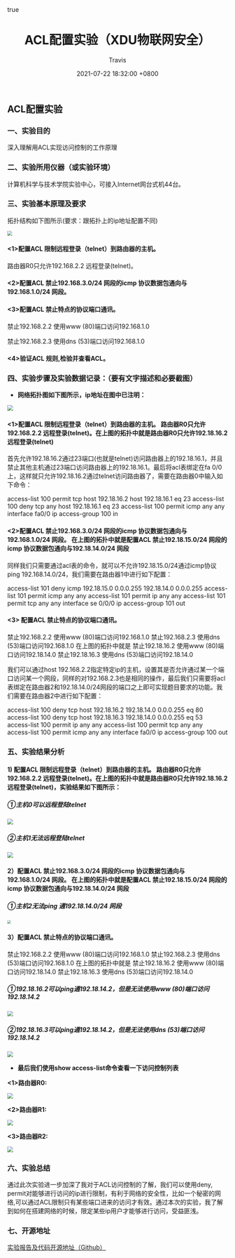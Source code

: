 ﻿---
title: ACL配置实验（XDU物联网安全）
author: Travis <Hongxu Wei>
date: 2021-07-22 18:32:00 +0800
categories: [Experiment]
tags: [Course, 物联网安全, ACL]
math: true
---



## ACL配置实验

### 一、实验目的

深入理解用ACL实现访问控制的工作原理

### 二、实验所用仪器（或实验环境）

计算机科学与技术学院实验中心，可接入Internet网台式机44台。

### 三、实验基本原理及要求

拓扑结构如下图所示(要求：跟拓扑上的ip地址配置不同)

<img src="https://cdn.jsdelivr.net/gh/Travis1024/PicGo_image@main//20210730120405.png" style="zoom: 67%;" />

#### <1>配置ACL 限制远程登录（telnet）到路由器的主机。 

路由器R0只允许192.168.2.2 远程登录(telnet)。 

#### <2>配置ACL 禁止192.168.3.0/24 网段的icmp 协议数据包通向与192.168.1.0/24 网段。 

#### <3>配置ACL 禁止特点的协议端口通讯。 

禁止192.168.2.2 使用www (80)端口访问192.168.1.0

禁止192.168.2.3 使用dns (53)端口访问192.168.1.0 

#### <4>验证ACL 规则,检验并查看ACL。

### 四、实验步骤及实验数据记录：（要有文字描述和必要截图）

- **网络拓扑图如下图所示，ip地址在图中已注明：**

<img src="https://cdn.jsdelivr.net/gh/Travis1024/PicGo_image@main//20210730122147.png" style="zoom:80%;" />

#### <1>配置ACL 限制远程登录（telnet）到路由器的主机。 路由器R0只允许192.168.2.2 远程登录(telnet)。在上图的拓扑中就是路由器R0只允许192.18.16.2 远程登录(telnet)

首先允许192.18.16.2通过23端口(也就是telnet)访问路由器上的192.18.16.1，并且禁止其他主机通过23端口访问路由器上的192.18.16.1。最后将acl表绑定在fa 0/0上，这样就只允许192.18.16.2通过telnet访问路由器了，需要在路由器0中输入如下命令：

access-list 100 permit tcp host 192.18.16.2 host 192.18.16.1 eq 23
		access-list 100 deny tcp any host 192.18.16.1 eq 23
		access-list 100 permit icmp any any
		interface fa0/0
		ip access-group 100 in

#### <2>配置ACL 禁止192.168.3.0/24 网段的icmp 协议数据包通向与192.168.1.0/24 网段。 在上图的拓扑中就是配置ACL 禁止192.18.15.0/24 网段的icmp 协议数据包通向与192.18.14.0/24 网段

同样我们只需要通过acl表的命令，就可以不允许192.18.15.0/24通过icmp协议ping 192.168.14.0/24，我们需要在路由器1中进行如下配置：

access-list 101 deny icmp 192.18.15.0 0.0.0.255 192.18.14.0 0.0.0.255
		access-list 101 permit icmp any any
		access-list 101 permit ip any any
		access-list 101 permit tcp any any
		interface  se 0/0/0
		ip access-group 101 out

#### <3> 配置ACL 禁止特点的协议端口通讯。

禁止192.168.2.2 使用www (80)端口访问192.168.1.0
		禁止192.168.2.3 使用dns (53)端口访问192.168.1.0 
		在上图的拓扑中就是
		禁止192.18.16.2 使用www (80)端口访问192.18.14.0
		禁止192.18.16.3 使用dns (53)端口访问192.18.14.0 

我们可以通过host 192.168.2.2指定特定ip的主机，设置其是否允许通过某一个端口访问某一个网段，同样的对192.168.2.3也是相同的操作，最后我们只需要将acl表绑定在路由器2和192.18.14.0/24网段的端口之上即可实现题目要求的功能。我们需要在路由器2中进行如下配置：

access-list 100 deny tcp host 192.18.16.2 192.18.14.0 0.0.0.255 eq 80
		access-list 100 deny tcp host 192.18.16.3 192.18.14.0 0.0.0.255 eq 53
		access-list 100 permit ip any any
		access-list 100 permit tcp any any
		access-list 100 permit icmp any any
		interface fa0/0
		ip access-group 100 out

### 五、实验结果分析

#### 1) 配置ACL 限制远程登录（telnet）到路由器的主机。 路由器R0只允许192.168.2.2 远程登录(telnet)。在上图的拓扑中就是路由器R0只允许192.18.16.2 远程登录(telnet)，实验结果如下图所示：

##### ①主机0可以远程登陆telnet

<img src="https://cdn.jsdelivr.net/gh/Travis1024/PicGo_image@main//20210730122619.png" style="zoom:80%;" />

##### ②主机1无法远程登陆telnet

<img src="https://cdn.jsdelivr.net/gh/Travis1024/PicGo_image@main//20210730122655.png" style="zoom:80%;" />

#### 2）配置ACL 禁止192.168.3.0/24 网段的icmp 协议数据包通向与192.168.1.0/24 网段。 在上图的拓扑中就是配置ACL 禁止192.18.15.0/24 网段的icmp 协议数据包通向与192.18.14.0/24 网段

##### ①主机2无法ping 通192.18.14.0/24 网段

<img src="https://cdn.jsdelivr.net/gh/Travis1024/PicGo_image@main//20210730122747.png" style="zoom: 50%;" />

#### 3）配置ACL 禁止特点的协议端口通讯。

禁止192.168.2.2 使用www (80)端口访问192.168.1.0
		禁止192.168.2.3 使用dns (53)端口访问192.168.1.0 
		在上图的拓扑中就是
		禁止192.18.16.2 使用www (80)端口访问192.18.14.0
		禁止192.18.16.3 使用dns (53)端口访问192.18.14.0 

##### ①192.18.16.2可以ping通192.18.14.2，但是无法使用www (80)端口访问192.18.14.2

<img src="https://cdn.jsdelivr.net/gh/Travis1024/PicGo_image@main//20210730122909.png" style="zoom: 80%;" />

##### ②192.18.16.3可以ping通192.18.14.2，但是无法使用dns (53)端口访问192.18.14.2

<img src="https://cdn.jsdelivr.net/gh/Travis1024/PicGo_image@main//20210730122941.png" style="zoom:80%;" />

- **最后我们使用show access-list命令查看一下访问控制列表**

**<1>路由器R0:**

<img src="https://cdn.jsdelivr.net/gh/Travis1024/PicGo_image@main//20210730123152.png" style="zoom:80%;" />

**<2>路由器R1:**

<img src="https://cdn.jsdelivr.net/gh/Travis1024/PicGo_image@main//20210730123207.png" style="zoom:80%;" />

**<3>路由器R2:**

<img src="https://cdn.jsdelivr.net/gh/Travis1024/PicGo_image@main//20210730123224.png" style="zoom:80%;" />

### 六、实验总结

通过此次实验进一步加深了我对于ACL访问控制的了解，我们可以使用deny, permit对能够进行访问的ip进行限制，有利于网络的安全性，比如一个秘密的网络,可以通过ACL限制只有某些端口进来的访问才有效。通过本次的实验，我了解到如何在搭建网络的时候，限定某些ip用户才能够进行访问，受益匪浅。

### 七、开源地址
[实验报告及代码开源地址（Github）](https://github.com/Travis1024/Course_Code/tree/main/IOT_Experiment)

